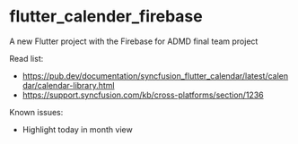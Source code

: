 # flutter_calender_firebase

A new Flutter project with the Firebase for ADMD final team project


Read list:
- https://pub.dev/documentation/syncfusion_flutter_calendar/latest/calendar/calendar-library.html
- https://support.syncfusion.com/kb/cross-platforms/section/1236


Known issues:
-   Highlight today in month view